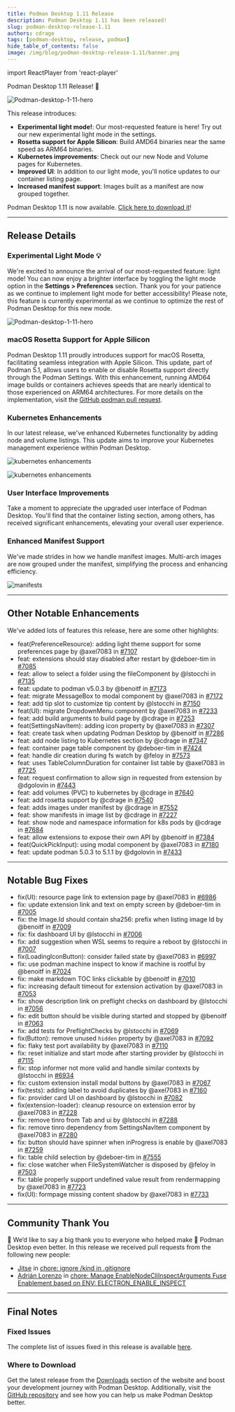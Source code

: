 ```yaml
---
title: Podman Desktop 1.11 Release
description: Podman Desktop 1.11 has been released!
slug: podman-desktop-release-1.11
authors: cdrage
tags: [podman-desktop, release, podman]
hide_table_of_contents: false
image: /img/blog/podman-desktop-release-1.11/banner.png
---
```


import ReactPlayer from 'react-player'

Podman Desktop 1.11 Release! 🎉

![Podman-desktop-1-11-hero](img/podman-desktop-release-1.11/banner.png)

This release introduces:

- **Experimental light mode!**: Our most-requested feature is here! Try out our new experimental light mode in the settings.
- **Rosetta support for Apple Silicon**: Build AMD64 binaries near the same speed as ARM64 binaries.
- **Kubernetes improvements**: Check out our new Node and Volume pages for Kubernetes.
- **Improved UI**: In addition to our light mode, you'll notice updates to our container listing page.
- **Increased manifest support**: Images built as a manifest are now grouped together.

Podman Desktop 1.11 is now available. [Click here to download it](/downloads)!

<!--truncate-->

---

## Release Details

### Experimental Light Mode 💡

We're excited to announce the arrival of our most-requested feature: light mode! You can now enjoy a brighter interface by toggling the light mode option in the **<icon icon="fa-solid fa-cog" size="lg" />Settings > Preferences** section. Thank you for your patience as we continue to implement light mode for better accessibility! Please note, this feature is currently experimental as we continue to optimize the rest of Podman Desktop for this new mode.

![Podman-desktop-1-11-hero](img/podman-desktop-release-1.11/light_mode.png)

### macOS Rosetta Support for Apple Silicon

Podman Desktop 1.11 proudly introduces support for macOS Rosetta, facilitating seamless integration with Apple Silicon. This update, part of Podman 5.1, allows users to enable or disable Rosetta support directly through the Podman Settings. With this enhancement, running AMD64 image builds or containers achieves speeds that are nearly identical to those experienced on ARM64 architectures. For more details on the implementation, visit the [GitHub podman pull request](https://github.com/containers/podman/pull/21670).

### Kubernetes Enhancements

In our latest release, we've enhanced Kubernetes functionality by adding node and volume listings. This update aims to improve your Kubernetes management experience within Podman Desktop.

![kubernetes enhancements](img/podman-desktop-release-1.11/nodes.png)

![kubernetes enhancements](img/podman-desktop-release-1.11/pvc.png)

### User Interface Improvements

Take a moment to appreciate the upgraded user interface of Podman Desktop. You'll find that the container listing section, among others, has received significant enhancements, elevating your overall user experience.

### Enhanced Manifest Support

We've made strides in how we handle manifest images. Multi-arch images are now grouped under the manifest, simplifying the process and enhancing efficiency.

![manifests](img/podman-desktop-release-1.11/manifest.png)

---

## Other Notable Enhancements

We've added lots of features this release, here are some other highlights:

- feat(PreferenceResource): adding light theme support for some preferences page by @axel7083 in [#7107](https://github.com/containers/podman-desktop/pull/7107)
- feat: extensions should stay disabled after restart by @deboer-tim in [#7085](https://github.com/containers/podman-desktop/pull/7085)
- feat: allow to select a folder using the fileComponent by @lstocchi in [#7135](https://github.com/containers/podman-desktop/pull/7135)
- feat: update to podman v5.0.3 by @benoitf in [#7173](https://github.com/containers/podman-desktop/pull/7173)
- feat: migrate MessageBox to modal component by @axel7083 in [#7172](https://github.com/containers/podman-desktop/pull/7172)
- feat: add tip slot to customize tip content by @lstocchi in [#7150](https://github.com/containers/podman-desktop/pull/7150)
- feat(UI): migrate DropdownMenu component by @axel7083 in [#7233](https://github.com/containers/podman-desktop/pull/7233)
- feat: add build arguments to build page by @cdrage in [#7253](https://github.com/containers/podman-desktop/pull/7253)
- feat(SettingsNavItem): adding icon property by @axel7083 in [#7307](https://github.com/containers/podman-desktop/pull/7307)
- feat: create task when updating Podman Desktop by @benoitf in [#7286](https://github.com/containers/podman-desktop/pull/7286)
- feat: add node listing to Kubernetes section by @cdrage in [#7347](https://github.com/containers/podman-desktop/pull/7347)
- feat: container page table component by @deboer-tim in [#7424](https://github.com/containers/podman-desktop/pull/7424)
- feat: handle dir creation during fs watch by @feloy in [#7573](https://github.com/containers/podman-desktop/pull/7573)
- feat: uses TableColumnDuration for container list table by @axel7083 in [#7725](https://github.com/containers/podman-desktop/pull/7725)
- feat: request confirmation to allow sign in requested from extension by @dgolovin in [#7443](https://github.com/containers/podman-desktop/pull/7443)
- feat: add volumes (PVC) to kubernetes by @cdrage in [#7640](https://github.com/containers/podman-desktop/pull/7640)
- feat: add rosetta support by @cdrage in [#7540](https://github.com/containers/podman-desktop/pull/7540)
- feat: adds images under manifest by @cdrage in [#7552](https://github.com/containers/podman-desktop/pull/7552)
- feat: show manifests in image list by @cdrage in [#7227](https://github.com/containers/podman-desktop/pull/7227)
- feat: show node and namespace information for k8s pods by @cdrage in [#7684](https://github.com/containers/podman-desktop/pull/7684)
- feat: allow extensions to expose their own API by @benoitf in [#7384](https://github.com/containers/podman-desktop/pull/7384)
- feat(QuickPickInput): using modal component by @axel7083 in [#7180](https://github.com/containers/podman-desktop/pull/7180)
- feat: update podman 5.0.3 to 5.1.1 by @dgolovin in [#7433](https://github.com/containers/podman-desktop/pull/7433)

---

## Notable Bug Fixes

- fix(UI): resource page link to extension page by @axel7083 in [#6986](https://github.com/containers/podman-desktop/pull/6986)
- fix: update extension link and text on empty screen by @deboer-tim in [#7005](https://github.com/containers/podman-desktop/pull/7005)
- fix: the Image.Id should contain sha256: prefix when listing image Id by @benoitf in [#7009](https://github.com/containers/podman-desktop/pull/7009)
- fix: fix dashboard UI by @lstocchi in [#7006](https://github.com/containers/podman-desktop/pull/7006)
- fix: add suggestion when WSL seems to require a reboot by @lstocchi in [#7007](https://github.com/containers/podman-desktop/pull/7007)
- fix(LoadingIconButton): consider failed state by @axel7083 in [#6997](https://github.com/containers/podman-desktop/pull/6997)
- fix: use podman machine inspect to know if machine is rootful by @benoitf in [#7024](https://github.com/containers/podman-desktop/pull/7024)
- fix: make markdown TOC links clickable by @benoitf in [#7010](https://github.com/containers/podman-desktop/pull/7010)
- fix: increasing default timeout for extension activation by @axel7083 in [#7053](https://github.com/containers/podman-desktop/pull/7053)
- fix: show description link on preflight checks on dashboard by @lstocchi in [#7056](https://github.com/containers/podman-desktop/pull/7056)
- fix: edit button should be visible during started and stopped by @benoitf in [#7063](https://github.com/containers/podman-desktop/pull/7063)
- fix: add tests for PreflightChecks by @lstocchi in [#7069](https://github.com/containers/podman-desktop/pull/7069)
- fix(Button): remove unused `hidden` property by @axel7083 in [#7092](https://github.com/containers/podman-desktop/pull/7092)
- fix: flaky test port availability by @axel7083 in [#7110](https://github.com/containers/podman-desktop/pull/7110)
- fix: reset initialize and start mode after starting provider by @lstocchi in [#7115](https://github.com/containers/podman-desktop/pull/7115)
- fix: stop informer not more valid and handle similar contexts by @lstocchi in [#6934](https://github.com/containers/podman-desktop/pull/6934)
- fix: custom extension install modal buttons by @axel7083 in [#7067](https://github.com/containers/podman-desktop/pull/7067)
- fix(tests): adding label to avoid duplicates by @axel7083 in [#7160](https://github.com/containers/podman-desktop/pull/7160)
- fix: provider card UI on dashboard by @lstocchi in [#7082](https://github.com/containers/podman-desktop/pull/7082)
- fix(extension-loader): cleanup resource on extension error by @axel7083 in [#7228](https://github.com/containers/podman-desktop/pull/7228)
- fix: remove tinro from Tab and ui by @lstocchi in [#7288](https://github.com/containers/podman-desktop/pull/7288)
- fix: remove tinro dependency from SettingsNavItem component by @axel7083 in [#7280](https://github.com/containers/podman-desktop/pull/7280)
- fix: button should have spinner when inProgress is enable by @axel7083 in [#7259](https://github.com/containers/podman-desktop/pull/7259)
- fix: table child selection by @deboer-tim in [#7555](https://github.com/containers/podman-desktop/pull/7555)
- fix: close watcher when FileSystemWatcher is disposed by @feloy in [#7503](https://github.com/containers/podman-desktop/pull/7503)
- fix: table properly support undefined value result from rendermapping by @axel7083 in [#7723](https://github.com/containers/podman-desktop/pull/7723)
- fix(UI): formpage missing content shadow by @axel7083 in [#7733](https://github.com/containers/podman-desktop/pull/7733)

---

## Community Thank You

🎉 We’d like to say a big thank you to everyone who helped make 🦭 Podman Desktop even better. In this release we received pull requests from the following new people:

- [Jitse](https://github.com/jitseklomp) in [chore: ignore /kind in .gitignore](https://github.com/containers/podman-desktop/pull/7631)
- [Adrián Lorenzo](https://github.com/adrianriobo) in [chore: Manage EnableNodeCliInspectArguments Fuse Enablement based on ENV: ELECTRON_ENABLE_INSPECT](https://github.com/containers/podman-desktop/pull/7128)

---

## Final Notes

### Fixed Issues

The complete list of issues fixed in this release is available [here](https://github.com/containers/podman-desktop/issues?q=is%3Aclosed+milestone%3A1.11.0).

### Where to Download

Get the latest release from the [Downloads](/downloads) section of the website and boost your development journey with Podman Desktop. Additionally, visit the [GitHub repository](https://github.com/containers/podman-desktop) and see how you can help us make Podman Desktop better.
